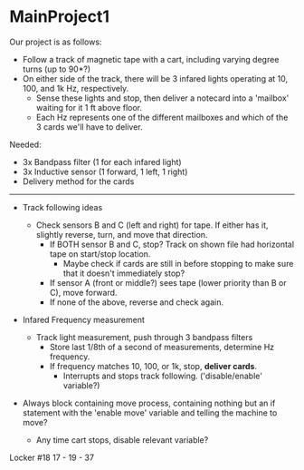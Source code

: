 # MainProject1

Our project is as follows:

* Follow a track of magnetic tape with a cart, including varying degree turns (up to 90*?)
* On either side of the track, there will be 3 infared lights operating at 10, 100, and 1k Hz, respectively.
   * Sense these lights and stop, then deliver a notecard into a 'mailbox' waiting for it 1 ft above floor.
   * Each Hz represents one of the different mailboxes and which of the 3 cards we'll have to deliver.

Needed:

  * 3x Bandpass filter (1 for each infared light)
  * 3x Inductive sensor (1 forward, 1 left, 1 right)
  * Delivery method for the cards

---

* Track following ideas
  * Check sensors B and C (left and right) for tape. If either has it, slightly reverse, turn, and move that direction.
    * If BOTH sensor B and C, stop? Track on shown file had horizontal tape on start/stop location.
      * Maybe check if cards are still in before stopping to make sure that it doesn't immediately stop?
    * If sensor A (front or middle?) sees tape (lower priority than B or C), move forward.
    * If none of the above, reverse and check again.
  
* Infared Frequency measurement
  * Track light measurement, push through 3 bandpass filters
    * Store last 1/8th of a second of measurements, determine Hz frequency.
    * If frequency matches 10, 100, or 1k, stop, **deliver cards**.
      * Interrupts and stops track following. ('disable/enable' variable?)

* Always block containing move process, containing nothing but an if statement with the 'enable move' variable and telling the machine to move?
  * Any time cart stops, disable relevant variable?


Locker #18
  17 - 19 - 37
